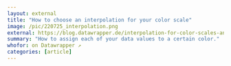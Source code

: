 ```yaml
---
layout: external
title: "How to choose an interpolation for your color scale"
image: /pic/220725_interpolation.png
external: https://blog.datawrapper.de/interpolation-for-color-scales-and-maps/
summary: "How to assign each of your data values to a certain color."
whofor: on Datawrapper ↗
categories: [article]
---
```

